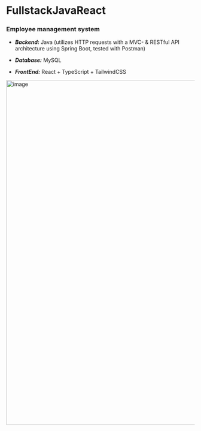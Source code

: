 # FullstackJavaReact
### Employee management system

- ***Backend:*** Java (utilizes HTTP requests with a MVC- & RESTful API architecture using Spring Boot, tested with Postman)

- ***Database:*** MySQL

- ***FrontEnd:*** React + TypeScript + TailwindCSS


<img width="919" alt="image" src="https://github.com/navidasaman/FullstackJavaReact/assets/119083568/5146dcb5-3a2d-46d6-8f17-fff9e201e14b">
